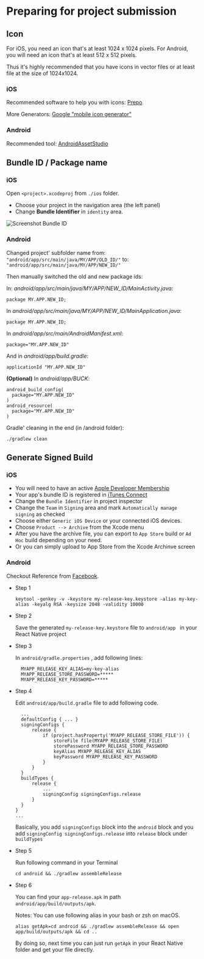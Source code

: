 # Preparing for project submission


## Icon

For iOS, you need an icon that's at least 1024 x 1024 pixels. 
For Android, you will need an icon that's at least 512 x 512 pixels.

Thus it's highly recommended that you have icons in vector files or at least file at the size of 1024x1024.

### iOS

Recommended software to help you with icons: [Prepo](https://itunes.apple.com/ca/app/prepo/id476533227?mt=12)

More Generators: [Google "mobile icon generator"](https://www.google.ca/search?q=mobile+icon+generator&oq=mobile+icon+gen&aqs=chrome.0.0j69i57j0l4.5993j1j1&sourceid=chrome&ie=UTF-8)

### Android
Recommended tool: [AndroidAssetStudio](https://romannurik.github.io/AndroidAssetStudio/icons-launcher.html#foreground.type=image&foreground.space.trim=1&foreground.space.pad=0.05&foreColor=rgba(96%2C%20125%2C%20139%2C%200)&backColor=rgb(96%2C%20125%2C%20139)&crop=0&backgroundShape=square&effects=none&name=ic_launcher)



## Bundle ID / Package name

### iOS

Open `<project>.xcodeproj` from `./ios` folder.

* Choose your project in the navigation area (the left panel)
* Change **Bundle Identifier** in `identity` area.

<img src='https://github.com/webdxd/react-native-submit-prep/blob/master/img/bundle_id.png?raw=true' alt='Screenshot Bundle ID' />

### Android

Changed project' subfolder name from: `"android/app/src/main/java/MY/APP/OLD_ID/"` to: `"android/app/src/main/java/MY/APP/NEW_ID/"`

Then manually switched the old and new package ids:

In: *android/app/src/main/java/MY/APP/NEW_ID/MainActivity.java:*

`package MY.APP.NEW_ID;`

In *android/app/src/main/java/MY/APP/NEW_ID/MainApplication.java*:

`package MY.APP.NEW_ID;`

In *android/app/src/main/AndroidManifest.xml*:

`package="MY.APP.NEW_ID"`

And in *android/app/build.gradle*:

`applicationId "MY.APP.NEW_ID"`

**(Optional)** In *android/app/BUCK*:

```
android_build_config(
  package="MY.APP.NEW_ID"
)
android_resource(
  package="MY.APP.NEW_ID"
)
```

Gradle' cleaning in the end (in /android folder):

`./gradlew clean`



## Generate Signed Build

### iOS

* You will need to have an active [Apple Developer Membership](https://developer.apple.com/)
* Your app's bundle ID is registered in [iTunes Connect](https://itunesconnect.apple.com/)
* Change the `Bundle Identifier` in project inspector
* Change the `Team` in `Signing` area and mark `Automatically manage signing` as checked
* Choose either `Generic iOS Device` or your connected iOS devices.
* Choose `Product --> Archive` from the Xcode menu
* After you have the archive file, you can export to `App Store` build or `Ad Hoc` build depending on your need.
* Or you can simply upload to App Store from the Xcode Archinve screen
 
### Android

Checkout Reference from [Facebook](https://facebook.github.io/react-native/docs/signed-apk-android.html).

* Step 1

  ```keytool -genkey -v -keystore my-release-key.keystore -alias my-key-alias -keyalg RSA -keysize 2048 -validity 10000```

* Step 2

  Save the generated `my-release-key.keystore` file to `android/app ` in your React Native project

* Step 3

  In `android/gradle.properties` , add following lines:

  ```MYAPP_RELEASE_STORE_FILE=my-release-key.keystore
    MYAPP_RELEASE_KEY_ALIAS=my-key-alias
    MYAPP_RELEASE_STORE_PASSWORD=*****
    MYAPP_RELEASE_KEY_PASSWORD=*****
  ```

* Step 4
  
  Edit `android/app/build.gradle` file to add following code.

  ```android {
    ...
    defaultConfig { ... }
    signingConfigs {
        release {
            if (project.hasProperty('MYAPP_RELEASE_STORE_FILE')) {
                storeFile file(MYAPP_RELEASE_STORE_FILE)
                storePassword MYAPP_RELEASE_STORE_PASSWORD
                keyAlias MYAPP_RELEASE_KEY_ALIAS
                keyPassword MYAPP_RELEASE_KEY_PASSWORD
            }
        }
    }
    buildTypes {
        release {
            ...
            signingConfig signingConfigs.release
        }
    }
  }
  ...
  ```

  Basically, you add `signingConfigs` block into the `android` block and you add `signingConfig signingConfigs.release` into `release` block under `buildTypes`

* Step 5

  Run following command in your Terminal

  `cd android && ./gradlew assembleRelease`

* Step 6

  You can find your `app-release.apk` in path `android/app/build/outputs/apk`.

  Notes: You can use following alias in your bash or zsh on macOS.

  `alias getApk=cd android && ./gradlew assembleRelease && open app/build/outputs/apk && cd ..`

  By doing so, next time you can just run `getApk` in your React Native folder and get your file directly.